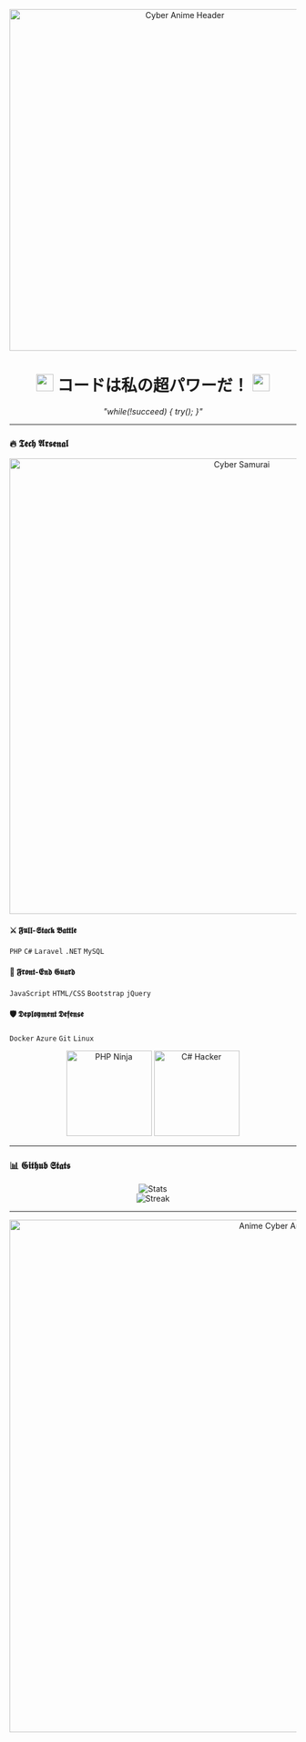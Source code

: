 <p align="center">
  <img src="https://images-wixmp-ed30a86b8c4ca887773594c2.wixmp.com/f/b8c48f09-5aa8-4e30-88be-055e1cf38041/dgmwtgy-b3721865-56a6-4ef0-98f1-d73fad25209e.png/v1/fill/w_1242,h_541,q_80,strp/death_the_kid_by_jinxiieeee_dgmwtgy-fullview.jpg?token=eyJ0eXAiOiJKV1QiLCJhbGciOiJIUzI1NiJ9.eyJzdWIiOiJ1cm46YXBwOjdlMGQxODg5ODIyNjQzNzNhNWYwZDQxNWVhMGQyNmUwIiwiaXNzIjoidXJuOmFwcDo3ZTBkMTg4OTgyMjY0MzczYTVmMGQ0MTVlYTBkMjZlMCIsIm9iaiI6W1t7ImhlaWdodCI6Ijw9NTQxIiwicGF0aCI6IlwvZlwvYjhjNDhmMDktNWFhOC00ZTMwLTg4YmUtMDU1ZTFjZjM4MDQxXC9kZ213dGd5LWIzNzIxODY1LTU2YTYtNGVmMC05OGYxLWQ3M2ZhZDI1MjA5ZS5wbmciLCJ3aWR0aCI6Ijw9MTI0MiJ9XV0sImF1ZCI6WyJ1cm46c2VydmljZTppbWFnZS5vcGVyYXRpb25zIl19.msq5X5DJci9Rjykho5kmd0QS4GSRPvaYwsF9CdD-lgc" width="600" alt="Cyber Anime Header">  
</p>

<h1 align="center">  
  <img src="https://imgur.com/TnBhkgG.gif" width="30"> コードは私の超パワーだ！ <img src="https://imgur.com/TnBhkgG.gif" width="30">  
</h1>  

<p align="center">  
  <i> "while(!succeed) { try(); }" </i>  
</p>  

---

### **🔥 𝕿𝖊𝖈𝖍 𝕬𝖗𝖘𝖊𝖓𝖆𝖑**  

<p align="center">
  <img src="https://images-wixmp-ed30a86b8c4ca887773594c2.wixmp.com/f/80dd4180-f2ad-4c83-ac9e-a42dd17be35f/deatl19-85d6f890-7b3a-45fb-9804-d4ad59b48878.jpg/v1/fill/w_1358,h_588,q_70,strp/ems_by_kyokazu_deatl19-pre.jpg?token=eyJ0eXAiOiJKV1QiLCJhbGciOiJIUzI1NiJ9.eyJzdWIiOiJ1cm46YXBwOjdlMGQxODg5ODIyNjQzNzNhNWYwZDQxNWVhMGQyNmUwIiwiaXNzIjoidXJuOmFwcDo3ZTBkMTg4OTgyMjY0MzczYTVmMGQ0MTVlYTBkMjZlMCIsIm9iaiI6W1t7ImhlaWdodCI6Ijw9MTYxMSIsInBhdGgiOiJcL2ZcLzgwZGQ0MTgwLWYyYWQtNGM4My1hYzllLWE0MmRkMTdiZTM1ZlwvZGVhdGwxOS04NWQ2Zjg5MC03YjNhLTQ1ZmItOTgwNC1kNGFkNTliNDg4NzguanBnIiwid2lkdGgiOiI8PTM3MTcifV1dLCJhdWQiOlsidXJuOnNlcnZpY2U6aW1hZ2Uub3BlcmF0aW9ucyJdfQ.Mxm6ZP0MA2-bMIrZC5krUB1garbZHRf7pZkd2qPdPbo" width="800" alt="Cyber Samurai">
</p>

#### **⚔️ 𝕱𝖚𝖑𝖑-𝕾𝖙𝖆𝖈𝖐 𝕭𝖆𝖙𝖙𝖑𝖊**  
`PHP` `C#` `Laravel` `.NET` `MySQL`  

#### **🌌 𝕱𝖗𝖔𝖓𝖙-𝕰𝖓𝖉 𝕲𝖚𝖆𝖗𝖉**  
`JavaScript` `HTML/CSS` `Bootstrap` `jQuery`  

#### **🛡️ 𝕯𝖊𝖕𝖑𝖔𝖞𝖒𝖊𝖓𝖙 𝕯𝖊𝖋𝖊𝖓𝖘𝖊**  
`Docker` `Azure` `Git` `Linux`  

<p align="center">
  <img src="https://images-wixmp-ed30a86b8c4ca887773594c2.wixmp.com/f/1251a8d5-c247-450d-aa22-e42c7f601476/dd8wp2i-8414989e-edcc-4492-9a9b-edfa780f377a.png/v1/fit/w_763,h_1081/k5__girls_frontline__render_089_by_yamyumchann_dd8wp2i-414w-2x.png?token=eyJ0eXAiOiJKV1QiLCJhbGciOiJIUzI1NiJ9.eyJzdWIiOiJ1cm46YXBwOjdlMGQxODg5ODIyNjQzNzNhNWYwZDQxNWVhMGQyNmUwIiwiaXNzIjoidXJuOmFwcDo3ZTBkMTg4OTgyMjY0MzczYTVmMGQ0MTVlYTBkMjZlMCIsIm9iaiI6W1t7ImhlaWdodCI6Ijw9MTA4MSIsInBhdGgiOiJcL2ZcLzEyNTFhOGQ1LWMyNDctNDUwZC1hYTIyLWU0MmM3ZjYwMTQ3NlwvZGQ4d3AyaS04NDE0OTg5ZS1lZGNjLTQ0OTItOWE5Yi1lZGZhNzgwZjM3N2EucG5nIiwid2lkdGgiOiI8PTc2MyJ9XV0sImF1ZCI6WyJ1cm46c2VydmljZTppbWFnZS5vcGVyYXRpb25zIl19.NnVpUWP7mvxPr2edUP-HX_YtPZTbCpw_MzR5CUkuopw" width="150" alt="PHP Ninja">
  <img src="https://images-wixmp-ed30a86b8c4ca887773594c2.wixmp.com/f/1251a8d5-c247-450d-aa22-e42c7f601476/ddksp39-3ecdcb56-f0f1-4727-8ead-a87350fa966d.png/v1/fit/w_806,h_1023/anime_girl____render_by_yamyumchann_ddksp39-414w-2x.png?token=eyJ0eXAiOiJKV1QiLCJhbGciOiJIUzI1NiJ9.eyJzdWIiOiJ1cm46YXBwOjdlMGQxODg5ODIyNjQzNzNhNWYwZDQxNWVhMGQyNmUwIiwiaXNzIjoidXJuOmFwcDo3ZTBkMTg4OTgyMjY0MzczYTVmMGQ0MTVlYTBkMjZlMCIsIm9iaiI6W1t7ImhlaWdodCI6Ijw9MTAyMyIsInBhdGgiOiJcL2ZcLzEyNTFhOGQ1LWMyNDctNDUwZC1hYTIyLWU0MmM3ZjYwMTQ3NlwvZGRrc3AzOS0zZWNkY2I1Ni1mMGYxLTQ3MjctOGVhZC1hODczNTBmYTk2NmQucG5nIiwid2lkdGgiOiI8PTgwNiJ9XV0sImF1ZCI6WyJ1cm46c2VydmljZTppbWFnZS5vcGVyYXRpb25zIl19.dDl-AAHiWz_YEX8Swq74fpnjhyDY6iVOvOfa7xQ6UhI" width="150" alt="C# Hacker">
</p>

---

### **📊 𝕲𝖎𝖙𝖍𝖚𝖇 𝕾𝖙𝖆𝖙𝖘**  

<p align="center">  
  <img src="https://github-readme-stats.vercel.app/api?username=galuzi&show_icons=true&theme=merko&include_all_commits=true" alt="Stats">  
  <br>  
  <img src="https://github-readme-streak-stats.herokuapp.com/?user=galuzi&theme=merko" alt="Streak">  
</p>  

---  

<p align="center">  
  <img src="https://image-5.uhdpaper.com/wallpaper/anime-girl-with-corgi-dog-4k-wallpaper-uhdpaper.com-518@5@e" width="900" alt="Anime Cyber Art">  
</p>  
